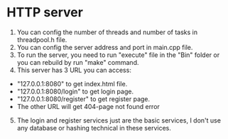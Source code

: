 # HTTP server
1. You can config the number of threads and number of tasks in threadpool.h file.
2. You can config the server address and port in main.cpp file.
3. To run the server, you need to run "execute" file in the "Bin" folder or you can rebuild by run "make" command.
4. This server has 3 URL you can access:
- "127.0.0.1:8080" to get index.html file.
- "127.0.0.1:8080/login" to get login page.
- "127.0.0.1:8080/register" to get register page.
- The other URL will get 404-page not found error
5. The login and register services just are the basic services, I don't use any database or hashing technical in these services.
